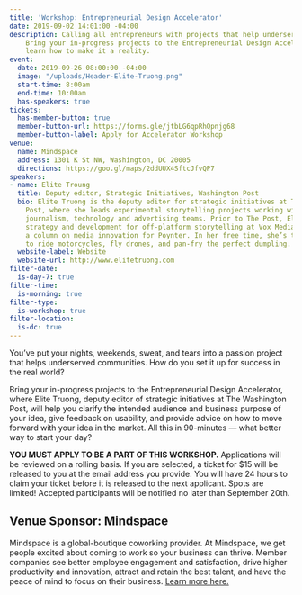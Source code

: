 ```yaml
---
title: 'Workshop: Entrepreneurial Design Accelerator'
date: 2019-09-02 14:01:00 -04:00
description: Calling all entrepreneurs with projects that help underserved communities!
    Bring your in-progress projects to the Entrepreneurial Design Accelerator and
    learn how to make it a reality.
event:
  date: 2019-09-26 08:00:00 -04:00
  image: "/uploads/Header-Elite-Truong.png"
  start-time: 8:00am
  end-time: 10:00am
  has-speakers: true
tickets:
  has-member-button: true
  member-button-url: https://forms.gle/jtbLG6qpRhQpnjg68
  member-button-label: Apply for Accelerator Workshop
venue:
  name: Mindspace
  address: 1301 K St NW, Washington, DC 20005
  directions: https://goo.gl/maps/2ddUUX4SftcJfvQP7
speakers:
- name: Elite Troung
  title: Deputy editor, Strategic Initiatives, Washington Post
  bio: Elite Truong is the deputy editor for strategic initiatives at The Washington
    Post, where she leads experimental storytelling projects working with The Post’s
    journalism, technology and advertising teams. Prior to The Post, Elite led product
    strategy and development for off-platform storytelling at Vox Media and authored
    a column on media innovation for Poynter. In her free time, she’s teaching herself
    to ride motorcycles, fly drones, and pan-fry the perfect dumpling.
  website-label: Website
  website-url: http://www.elitetruong.com
filter-date:
  is-day-7: true
filter-time:
  is-morning: true
filter-type:
  is-workshop: true
filter-location:
  is-dc: true
---
```


You’ve put your nights, weekends, sweat, and tears into a passion project that helps underserved communities. How do you set it up for success in the real world?

Bring your in-progress projects to the Entrepreneurial Design Accelerator, where Elite Truong, deputy editor of strategic initiatives at The Washington Post, will help you clarify the intended audience and business purpose of your idea, give feedback on usability, and provide advice on how to move forward with your idea in the market. All this in 90-minutes — what better way to start your day?

**YOU MUST APPLY TO BE A PART OF THIS WORKSHOP.** Applications will be reviewed on a rolling basis. If you are selected, a ticket for $15 will be released to you at the email address you provide. You will have 24 hours to claim your ticket before it is released to the next applicant. Spots are limited! Accepted participants will be notified no later than September 20th. 

## Venue Sponsor: Mindspace
Mindspace is a global-boutique coworking provider. At Mindspace, we get people excited about coming to work so your business can thrive. Member companies see better employee engagement and satisfaction, drive higher productivity and innovation, attract and retain the best talent, and have the peace of mind to focus on their business. [Learn more here.](https://www.mindspace.me/dc-k-street/)